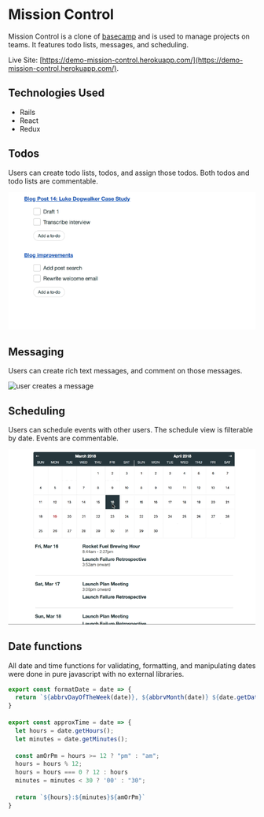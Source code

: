 # Mission Control
Mission Control is a clone of [basecamp](https://basecamp.com) and is used to manage projects on teams. It features todo lists, messages, and scheduling.

Live Site: [https://demo-mission-control.herokuapp.com/](https://demo-mission-control.herokuapp.com/).

## Technologies Used
* Rails
* React
* Redux

## Todos

Users can create todo lists, todos, and assign those todos. Both todos and todo lists are commentable.

![user creates todo](https://raw.githubusercontent.com/polyfish42/mission-control-wiki-assets/master/Todos.gif)

## Messaging

Users can create rich text messages, and comment on those messages.

![user creates a message](https://raw.githubusercontent.com/polyfish42/mission-control-wiki-assets/master/MessageGif.gif)

## Scheduling

Users can schedule events with other users. The schedule view is filterable by date. Events are commentable.

![user filter events with a calendar](https://raw.githubusercontent.com/polyfish42/mission-control-wiki-assets/master/Calendar.gif)

## Date functions

All date and time functions for validating, formatting, and manipulating dates were done in pure javascript with no external libraries.

``` JavaScript
export const formatDate = date => {
  return `${abbrvDayOfTheWeek(date)}, ${abbrvMonth(date)} ${date.getDate()}`
}

export const approxTime = date => {
  let hours = date.getHours();
  let minutes = date.getMinutes();

  const amOrPm = hours >= 12 ? "pm" : "am";
  hours = hours % 12;
  hours = hours === 0 ? 12 : hours
  minutes = minutes < 30 ? '00' : "30";

  return `${hours}:${minutes}${amOrPm}`
}
```
